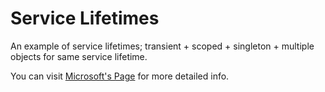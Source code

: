 # Service Lifetimes

An example of service lifetimes;  transient + scoped + singleton + multiple objects for same service lifetime.

You can visit [Microsoft's Page][Microsoft] for more detailed info.

[Microsoft]:https://docs.microsoft.com/en-us/aspnet/core/fundamentals/dependency-injection?view=aspnetcore-5.0#service-lifetimes "Dependency injection and service lifetimes"
